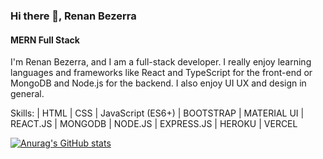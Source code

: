 ### Hi there 👋, Renan Bezerra
#### MERN Full Stack
I'm Renan Bezerra, and I am a full-stack developer.
I really enjoy learning languages and frameworks like React and TypeScript for the front-end or MongoDB and Node.js for the backend. I also enjoy UI UX and design in general.

Skills: | HTML | CSS | JavaScript (ES6+) | BOOTSTRAP | MATERIAL UI | REACT.JS | MONGODB | NODE.JS | EXPRESS.JS | HEROKU | VERCEL



[![Anurag's GitHub stats](https://github-readme-stats.vercel.app/api?username=renanbezerraenes)](https://github.com/anuraghazra/github-readme-stats)
